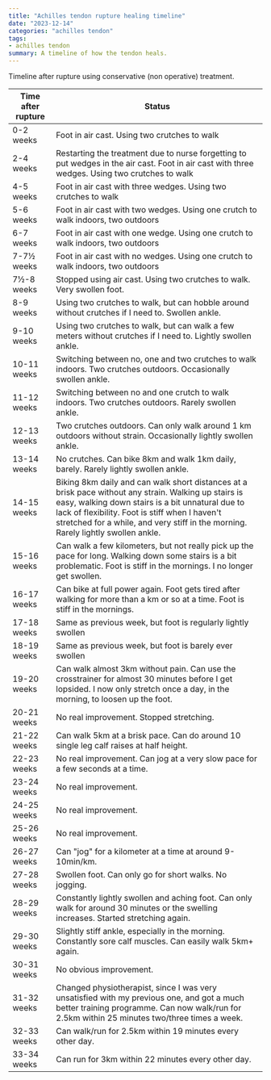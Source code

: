 ```yaml
---
title: "Achilles tendon rupture healing timeline"
date: "2023-12-14"
categories: "achilles tendon"
tags:
- achilles tendon
summary: A timeline of how the tendon heals.
---
```


Timeline after rupture using conservative (non operative) treatment.

|Time after rupture| Status
|------------------|----------------------------------------------|
| 0-2 weeks        | Foot in air cast. Using two crutches to walk |
| 2-4 weeks        | Restarting the treatment due to nurse forgetting to put wedges in the air cast. Foot in air cast with three wedges. Using two crutches to walk |
| 4-5 weeks        | Foot in air cast with three wedges. Using two crutches to walk |
| 5-6 weeks        | Foot in air cast with two wedges. Using one crutch to walk indoors, two outdoors |
| 6-7 weeks        | Foot in air cast with one wedge. Using one crutch to walk indoors, two outdoors |
| 7-7½ weeks       | Foot in air cast with no wedges. Using one crutch to walk indoors, two outdoors |
| 7½-8 weeks       | Stopped using air cast. Using two crutches to walk. Very swollen foot. |
| 8-9 weeks        | Using two crutches to walk, but can hobble around without crutches if I need to. Swollen ankle. |
| 9-10 weeks       | Using two crutches to walk, but can walk a few meters without crutches if I need to. Lightly swollen ankle. |
| 10-11 weeks      | Switching between no, one and two crutches to walk indoors. Two crutches outdoors. Occasionally swollen ankle. |
| 11-12 weeks      | Switching between no and one crutch to walk indoors. Two crutches outdoors. Rarely swollen ankle. |
| 12-13 weeks      | Two crutches outdoors. Can only walk around 1 km outdoors without strain. Occasionally lightly swollen ankle. |
| 13-14 weeks      | No crutches. Can bike 8km and walk 1km daily, barely. Rarely lightly swollen ankle. |
| 14-15 weeks      | Biking 8km daily and can walk short distances at a brisk pace without any strain. Walking up stairs is easy, walking down stairs is a bit unnatural due to lack of flexibility. Foot is stiff when I haven't stretched for a while, and very stiff in the morning. Rarely lightly swollen ankle. |
| 15-16 weeks      | Can walk a few kilometers, but not really pick up the pace for long. Walking down some stairs is a bit problematic. Foot is stiff in the mornings. I no longer get swollen. |
| 16-17 weeks      | Can bike at full power again. Foot gets tired after walking for more than a km or so at a time. Foot is stiff in the mornings. |
| 17-18 weeks      | Same as previous week, but foot is regularly lightly swollen |
| 18-19 weeks      | Same as previous week, but foot is barely ever swollen |
| 19-20 weeks      | Can walk almost 3km without pain. Can use the crosstrainer for almost 30 minutes before I get lopsided. I now only stretch once a day, in the morning, to loosen up the foot. |
| 20-21 weeks      | No real improvement. Stopped stretching. |
| 21-22 weeks      | Can walk 5km at a brisk pace. Can do around 10 single leg calf raises at half height. |
| 22-23 weeks      | No real improvement. Can jog at a very slow pace for a few seconds at a time. |
| 23-24 weeks      | No real improvement. |
| 24-25 weeks      | No real improvement. |
| 25-26 weeks      | No real improvement. |
| 26-27 weeks      | Can "jog" for a kilometer at a time at around 9-10min/km. |
| 27-28 weeks      | Swollen foot. Can only go for short walks. No jogging. |
| 28-29 weeks      | Constantly lightly swollen and aching foot. Can only walk for around 30 minutes or the swelling increases. Started stretching again. |
| 29-30 weeks      | Slightly stiff ankle, especially in the morning. Constantly sore calf muscles. Can easily walk 5km+ again. |
| 30-31 weeks      | No obvious improvement. |
| 31-32 weeks      | Changed physiotherapist, since I was very unsatisfied with my previous one, and got a much better training programme. Can now walk/run for 2.5km within 25 minutes two/three times a week. |
| 32-33 weeks      | Can walk/run for 2.5km within 19 minutes every other day. |
| 33-34 weeks      | Can run for 3km within 22 minutes every other day. |

